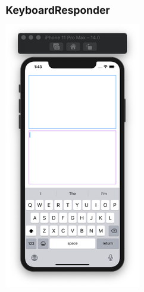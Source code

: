# KeyboardResponder

![](https://github.com/ram4ik/KeyboardResponder/blob/main/KeyboardResponder/Assets.xcassets/Screenshot%202020-07-28%20at%2013.43.53.imageset/Screenshot%202020-07-28%20at%2013.43.53.png)
